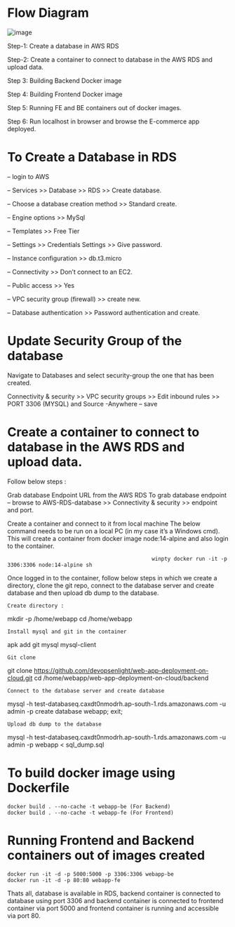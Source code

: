 # Flow Diagram
![image](https://github.com/user-attachments/assets/4ec5dbf2-fb9d-498a-a35a-2b5e60c92e5f)

Step-1: Create a database in AWS RDS

Step-2: Create a container to connect to database in the AWS RDS and upload data. 

Step 3: Building Backend Docker image

Step 4: Building Frontend Docker image

Step 5: Running FE and BE containers out of docker images.

Step 6: Run localhost in browser and browse the E-commerce app deployed.

# To Create a Database in RDS
– login to AWS

– Services >> Database >> RDS >> Create database.

– Choose a database creation method >> Standard create.

– Engine options >> MySql

– Templates >> Free Tier

– Settings >> Credentials Settings >> Give password.

– Instance configuration >> db.t3.micro

– Connectivity >> Don’t connect to an EC2.

– Public access >> Yes

– VPC security group (firewall) >> create new.

– Database authentication >> Password authentication and create.

# Update Security Group of the database
Navigate to Databases and select security-group the one that has been created.

Connectivity & security >> VPC security groups >> Edit inbound rules >> PORT 3306 (MYSQL) and Source -Anywhere – save

# Create a container to connect to database in the AWS RDS and upload data.
Follow below steps :

Grab database Endpoint URL from the AWS RDS
To grab database endpoint – browse to AWS-RDS-database >> Connectivity & security >> endpoint and port.

Create a container and connect to it from local machine
The below command needs to be run on a local PC (in my case it’s a Windows cmd). This will create a container from docker image node:14-alpine and also login to the container.

                                                  winpty docker run -it -p 3306:3306 node:14-alpine sh
Once logged in to the container, follow below steps in which we create a directory, clone the git repo, connect to the database server and create database and then upload db dump to the database.
 
    Create directory :
mkdir -p /home/webapp
cd /home/webapp

    Install mysql and git in the container
apk add git mysql mysql-client

    Git clone 
git clone https://github.com/devopsenlight/web-app-deployment-on-cloud.git
cd /home/webapp/web-app-deployment-on-cloud/backend

    Connect to the database server and create database 
mysql -h test-databaseq.caxdt0nmodrh.ap-south-1.rds.amazonaws.com -u admin -p
create database webapp;
exit;

    Upload db dump to the database 
mysql -h test-databaseq.caxdt0nmodrh.ap-south-1.rds.amazonaws.com -u admin -p webapp < sql_dump.sql

# To build docker image using Dockerfile
    docker build . --no-cache -t webapp-be (For Backend)
    docker build . --no-cache -t webapp-fe (For Frontend)

# Running Frontend and Backend containers out of images created
    docker run -it -d -p 5000:5000 -p 3306:3306 webapp-be
    docker run -it -d -p 80:80 webapp-fe

Thats all, database is available in RDS, backend container is connected to database using port 3306 and backend container is connected to frontend container via port 5000 and frontend container is running and accessible via port 80.


